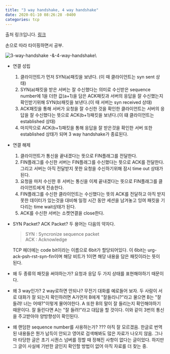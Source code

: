 ```yaml
---
title: "3 way handshake, 4 way handshake"
date: 2020-01-10 08:26:28 -0400
categories: tcp
---
```


출처 링크입니다.
[링크](https://asfirstalways.tistory.com/356)

손으로 따라 타이핑하면서 공부.

![3-way-handshake -&-4-way-handshake](http://mblogthumb2.phinf.naver.net/MjAxNzA0MThfMTA0/MDAxNDkyNTA2NzEyNzUy.1cxOSe3iprkos7F0tBgrwzCZ_xLpT8HlMnDVIo_ziTwg.kILtTcOE1dGISZlQI_7uiTcbQ4kU0CWngPkEQpaf6UEg.GIF.bloodsoda/Image2001.gif?type=w800)\

- 연결 성립

  1.  클라이언트가 먼저 SYN(a)패킷을 보낸다. (이 때 클라이언트는 syn sent 상태)
  2.  SYN(a)패킷을 받은 서버는 잘 수신했다는 의미로 수신받은 sequence number에 1을 더한 값(a+1)을 담은 ACK패킷과 서버의 응답을 잘 수신했는지 확인받기위해 SYN(b)패킷을 보낸다.(이 때 서버는 syn received 상태)
  3.  ACK패킷을 통해 서버가 요청을 잘 수신한 것을 확인한 클라이언트는 서버의 응답을 잘 수신했다는 뜻으로 ACK(b+1)패킷을 보낸다.(이 떄 클라이언트는 established 상태)
  4.  마지막으로 ACK(b+1)패킷을 통해 응답을 잘 받은것을 확인한 서버 또한 established 상태가 되며 3 way handshake가 종료된다.

- 연결 해제

  1. 클라이언트가 통신을 끝내겠다는 뜻으로 FIN플래그를 전달한다.
  2. FIN플래그를 수신한 서버는 FIN플래그를 수신했다는 뜻으로 ACK를 전달한다. 그리고 서버는 아직 전달받지 못한 요청을 수신하기위해 잠시 time out 상태가 된다.
  3. 요청을 마저 수신한 후 서버는 통신을 이제 끝내겠다는 뜻으로 FIN플래그를 클라이언트에게 전송한다.
  4. FIN플래그를 수신한 클라이언트는 수신했다는 뜻의 ACK를 전달하고 아직 받지못한 데이터가 있는것을 대비해 일정 시간 동안 세션을 남겨놓고 잉여 패킷을 기다리는 time wait상태가 된다.
  5. ACK를 수신한 서버는 소켓연결을 close한다.

- SYN Packet? ACK Packet?
  두 용어는 다음의 약자다.

  > SYN : Syncronize sequence packet<br>ACK : Acknowledge

  TCP 헤더에는 code bit이라는 이름으로 6bit가 할당되어있다. 이 6bit는 urg-ack-psh-rst-syn-fin이며 해당 비트가 1이면 해당 내용을 담은 패킷이라는 뜻이 된다.

- 왜 두 종류의 패킷을 써야하는가?
  요청과 응답 두 가지 상태를 표현해야하기 때문이다.

- 왜 3 way인가? 2 way로하면 안되나?
  무전기 대화를 예로들어 보자. 두 사람이 서로 대화가 잘 되는지 확인하려면 A가먼저 B에게 "잘들리니?"라고 물으면 B는 "잘 들려! 너는 어때?"이렇게 물어야한다. A 또한 B의 말이 잘 들리는지 확인해야하기 때문이다. 잘 들린다면 A는 "잘 들려!"라고 대답을 할 것이다. 이와 같이 3번의 통신을 주고받아야 양방향성이 확인된다.

- 왜 랜덤한 sequence number를 사용하는가?
  ??? 아직 잘 모르겠음. 한글로 번역된 내용들은 뭔가 납득이 안되고 영어로 검색해봐도 많은 자료가 나오지 않음. 그나마 타당한 글은 초기 시퀀스 넘버를 정할 때 정해진 사항이 없다는 글이었다. 하지만 그 글이 사실에 기반한 글인지 확인할 방법이 없어 아직 자료를 더 찾는 중.
